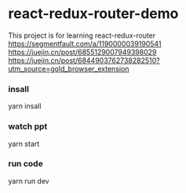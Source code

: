 # react-redux-router-demo

This project is for learning react-redux-router
https://segmentfault.com/a/1190000039190541
https://juejin.cn/post/6855129007949398029
https://juejin.cn/post/6844903762738282510?utm_source=gold_browser_extension

### insall

yarn insall 

### watch ppt

yarn start  

### run code

yarn run dev
